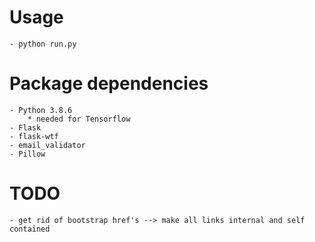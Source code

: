 # Usage
	- python run.py

# Package dependencies
	- Python 3.8.6
		* needed for Tensorflow
	- Flask
	- flask-wtf
	- email_validator
	- Pillow

# TODO
	- get rid of bootstrap href's --> make all links internal and self contained